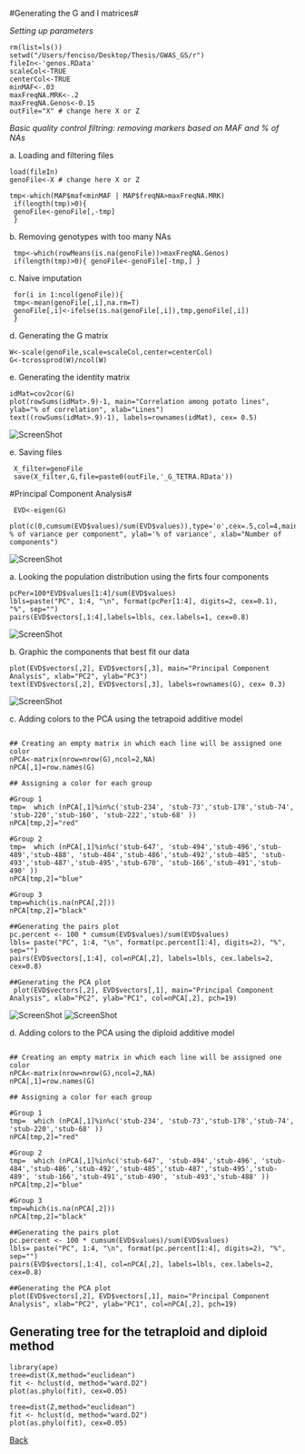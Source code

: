 #Generating the G and I matrices#

*Setting up parameters*
```{r}
rm(list=ls())
setwd("/Users/fenciso/Desktop/Thesis/GWAS_GS/r")
fileIn<-'genos.RData'
scaleCol<-TRUE
centerCol<-TRUE
minMAF<-.03
maxFreqNA.MRK<-.2
maxFreqNA.Genos<-0.15
outFile="X" # change here X or Z

```
*Basic quality control filtring: removing markers based on MAF and % of NAs*

a. Loading and filtering files
```{r}
load(fileIn)
genoFile<-X # change here X or Z

tmp<-which(MAP$maf<minMAF | MAP$freqNA>maxFreqNA.MRK)
 if(length(tmp)>0){
 genoFile<-genoFile[,-tmp]
 }
```
 b. Removing genotypes with too many NAs
```{r}
 tmp<-which(rowMeans(is.na(genoFile))>maxFreqNA.Genos)
 if(length(tmp)>0){ genoFile<-genoFile[-tmp,] }
```
 c. Naive imputation
```{r}
 for(i in 1:ncol(genoFile)){
 tmp<-mean(genoFile[,i],na.rm=T)
 genoFile[,i]<-ifelse(is.na(genoFile[,i]),tmp,genoFile[,i])
 }
```
 d. Generating the G matrix
```{r}
W<-scale(genoFile,scale=scaleCol,center=centerCol)
G<-tcrossprod(W)/ncol(W)

```
 e. Generating the identity matrix
```{r}
idMat=cov2cor(G)
plot(rowSums(idMat>.9)-1, main="Correlation among potato lines", ylab="% of correlation", xlab="Lines")
text((rowSums(idMat>.9)-1), labels=rownames(idMat), cex= 0.5)
```
![ScreenShot](https://github.com/fenciso13/GWAS_and_GS/blob/master/pdf/Correlation_plot.png)

 e. Saving files
```{r}
 X_filter=genoFile
 save(X_filter,G,file=paste0(outFile,'_G_TETRA.RData'))
```

#Principal Component Analysis#

```{r}
 EVD<-eigen(G)
 plot(c(0,cumsum(EVD$values)/sum(EVD$values)),type='o',cex=.5,col=4,main="Cumulative % of variance per component", ylab='% of variance', xlab="Number of components")
```
![ScreenShot](https://github.com/fenciso13/GWAS_and_GS/blob/master/pdf/Cumulative_var.png)

a. Looking the population distribution using the firts four components 
```{r}
pcPer=100*EVD$values[1:4]/sum(EVD$values)
lbls=paste("PC", 1:4, "\n", format(pcPer[1:4], digits=2, cex=0.1), "%", sep="")
pairs(EVD$vectors[,1:4],labels=lbls, cex.labels=1, cex=0.8)
```
![ScreenShot](https://github.com/fenciso13/GWAS_and_GS/blob/master/pdf/Pairs_PCA.png)

b. Graphic the components that best fit our data
```{r}
plot(EVD$vectors[,2], EVD$vectors[,3], main="Principal Component Analysis", xlab="PC2", ylab="PC3")
text(EVD$vectors[,2], EVD$vectors[,3], labels=rownames(G), cex= 0.3)
```
![ScreenShot](https://github.com/fenciso13/GWAS_and_GS/blob/master/pdf/PCA.png)

c. Adding colors to the PCA using the tetrapoid additive model
```{r}

## Creating an empty matrix in which each line will be assigned one color
nPCA<-matrix(nrow=nrow(G),ncol=2,NA)
nPCA[,1]=row.names(G)

## Assigning a color for each group

#Group 1
tmp=  which (nPCA[,1]%in%c('stub-234', 'stub-73','stub-178','stub-74', 'stub-220','stub-160', 'stub-222','stub-68' ))
nPCA[tmp,2]="red"

#Group 2
tmp=  which (nPCA[,1]%in%c('stub-647', 'stub-494','stub-496','stub-489','stub-488', 'stub-484','stub-486','stub-492','stub-485', 'stub-493','stub-487','stub-495','stub-670', 'stub-166','stub-491','stub-490' ))
nPCA[tmp,2]="blue"

#Group 3
tmp=which(is.na(nPCA[,2]))
nPCA[tmp,2]="black"

##Generating the pairs plot
pc.percent <- 100 * cumsum(EVD$values)/sum(EVD$values)
lbls= paste("PC", 1:4, "\n", format(pc.percent[1:4], digits=2), "%", sep="")
pairs(EVD$vectors[,1:4], col=nPCA[,2], labels=lbls, cex.labels=2, cex=0.8) 

##Generating the PCA plot
 plot(EVD$vectors[,2], EVD$vectors[,1], main="Principal Component Analysis", xlab="PC2", ylab="PC1", col=nPCA[,2], pch=19)
```
![ScreenShot](https://github.com/fenciso13/GWAS_and_GS/blob/master/pdf/pairs_color.png)
![ScreenShot](https://github.com/fenciso13/GWAS_and_GS/blob/master/pdf/PCA_color.png)

d. Adding colors to the PCA using the diploid additive model

```{r}

## Creating an empty matrix in which each line will be assigned one color
nPCA<-matrix(nrow=nrow(G),ncol=2,NA)
nPCA[,1]=row.names(G)

## Assigning a color for each group

#Group 1
tmp=  which (nPCA[,1]%in%c('stub-234', 'stub-73','stub-178','stub-74', 'stub-220','stub-68' ))
nPCA[tmp,2]="red"

#Group 2
tmp=  which (nPCA[,1]%in%c('stub-647', 'stub-494','stub-496', 'stub-484','stub-486','stub-492','stub-485','stub-487','stub-495','stub-489', 'stub-166','stub-491','stub-490', 'stub-493','stub-488' ))
nPCA[tmp,2]="blue"

#Group 3
tmp=which(is.na(nPCA[,2]))
nPCA[tmp,2]="black"

##Generating the pairs plot
pc.percent <- 100 * cumsum(EVD$values)/sum(EVD$values)
lbls= paste("PC", 1:4, "\n", format(pc.percent[1:4], digits=2), "%", sep="")
pairs(EVD$vectors[,1:4], col=nPCA[,2], labels=lbls, cex.labels=2, cex=0.8) 

##Generating the PCA plot
plot(EVD$vectors[,2], EVD$vectors[,1], main="Principal Component Analysis", xlab="PC2", ylab="PC1", col=nPCA[,2], pch=19)
```
 
 
 
 
## Generating tree for the tetraploid and diploid method
```{r}
library(ape)
tree=dist(X,method="euclidean")
fit <- hclust(d, method="ward.D2")
plot(as.phylo(fit), cex=0.05)

tree=dist(Z,method="euclidean")
fit <- hclust(d, method="ward.D2")
plot(as.phylo(fit), cex=0.05)
```


[Back](https://github.com/fenciso13/Potato_MSU/)
